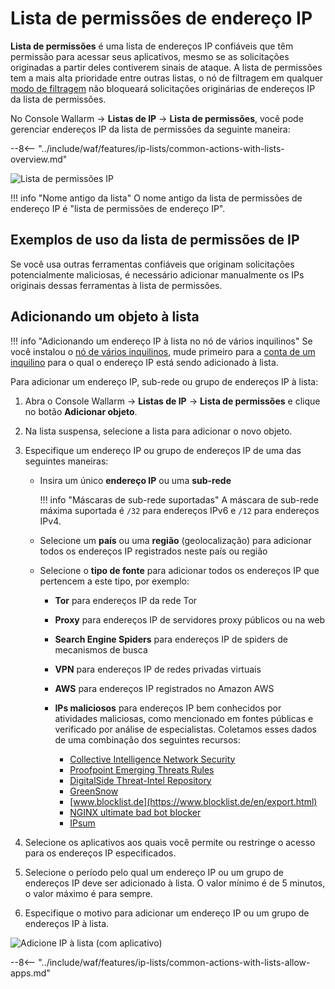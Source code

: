 # Lista de permissões de endereço IP

**Lista de permissões** é uma lista de endereços IP confiáveis que têm permissão para acessar seus aplicativos, mesmo se as solicitações originadas a partir deles contiverem sinais de ataque. A lista de permissões tem a mais alta prioridade entre outras listas, o nó de filtragem em qualquer [modo de filtragem](../../admin-en/configure-wallarm-mode.md) não bloqueará solicitações originárias de endereços IP da lista de permissões.

No Console Wallarm → **Listas de IP** → **Lista de permissões**, você pode gerenciar endereços IP da lista de permissões da seguinte maneira:

--8<-- "../include/waf/features/ip-lists/common-actions-with-lists-overview.md"

![Lista de permissões IP](../../images/user-guides/ip-lists/allowlist-apps.png)

!!! info "Nome antigo da lista"
    O nome antigo da lista de permissões de endereço IP é "lista de permissões de endereço IP".

## Exemplos de uso da lista de permissões de IP

Se você usa outras ferramentas confiáveis ​​que originam solicitações potencialmente maliciosas, é necessário adicionar manualmente os IPs originais dessas ferramentas à lista de permissões.

## Adicionando um objeto à lista

!!! info "Adicionando um endereço IP à lista no nó de vários inquilinos"
    Se você instalou o [nó de vários inquilinos](../../installation/multi-tenant/overview.md), mude primeiro para a [conta de um inquilino](../../installation/multi-tenant/configure-accounts.md#tenant-account-structure) para o qual o endereço IP está sendo adicionado à lista.

Para adicionar um endereço IP, sub-rede ou grupo de endereços IP à lista:

1. Abra o Console Wallarm → **Listas de IP** → **Lista de permissões** e clique no botão **Adicionar objeto**.
1. Na lista suspensa, selecione a lista para adicionar o novo objeto.
2. Especifique um endereço IP ou grupo de endereços IP de uma das seguintes maneiras:

    * Insira um único **endereço IP** ou uma **sub-rede**

        !!! info "Máscaras de sub-rede suportadas"
            A máscara de sub-rede máxima suportada é `/32` para endereços IPv6 e `/12` para endereços IPv4.
    
    * Selecione um **país** ou uma **região** (geolocalização) para adicionar todos os endereços IP registrados neste país ou região
    * Selecione o **tipo de fonte** para adicionar todos os endereços IP que pertencem a este tipo, por exemplo:
        * **Tor** para endereços IP da rede Tor
        * **Proxy** para endereços IP de servidores proxy públicos ou na web
        * **Search Engine Spiders** para endereços IP de spiders de mecanismos de busca
        * **VPN** para endereços IP de redes privadas virtuais
        * **AWS** para endereços IP registrados no Amazon AWS
        * **IPs maliciosos** para endereços IP bem conhecidos por atividades maliciosas, como mencionado em fontes públicas e verificado por análise de especialistas. Coletamos esses dados de uma combinação dos seguintes recursos:
        
            * [Collective Intelligence Network Security](http://cinsscore.com/list/ci-badguys.txt)
            * [Proofpoint Emerging Threats Rules](https://rules.emergingthreats.net/blockrules/compromised-ips.txt)
            * [DigitalSide Threat-Intel Repository](http://osint.digitalside.it/Threat-Intel/lists/latestips.txt)
            * [GreenSnow](https://blocklist.greensnow.co/greensnow.txt)
            * [www.blocklist.de](https://www.blocklist.de/en/export.html)
            * [NGINX ultimate bad bot blocker](https://github.com/mitchellkrogza/nginx-ultimate-bad-bot-blocker/blob/master/_generator_lists/bad-ip-addresses.list)
            * [IPsum](https://github.com/stamparm/ipsum)

3. Selecione os aplicativos aos quais você permite ou restringe o acesso para os endereços IP especificados.
4. Selecione o período pelo qual um endereço IP ou um grupo de endereços IP deve ser adicionado à lista. O valor mínimo é de 5 minutos, o valor máximo é para sempre.
5. Especifique o motivo para adicionar um endereço IP ou um grupo de endereços IP à lista.

![Adicione IP à lista (com aplicativo)](../../images/user-guides/ip-lists/add-ip-to-list-app.png)

--8<-- "../include/waf/features/ip-lists/common-actions-with-lists-allow-apps.md"
